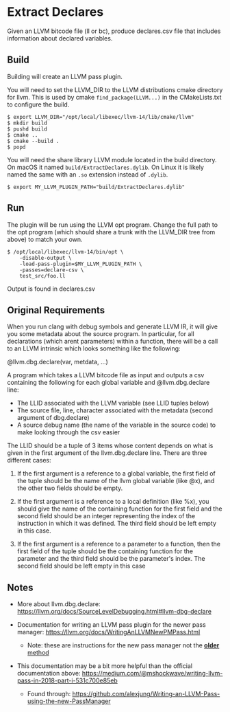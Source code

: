 # Extract Declares

Given an LLVM bitcode file (ll or bc), produce declares.csv file that includes information about declared variables.


## Build

Building will create an LLVM pass plugin.

You will need to set the LLVM_DIR to the LLVM distributions cmake directory for llvm. This is used by cmake `find_package(LLVM...)` in the CMakeLists.txt to configure the build.

```console
$ export LLVM_DIR="/opt/local/libexec/llvm-14/lib/cmake/llvm"
$ mkdir build
$ pushd build
$ cmake ..
$ cmake --build .
$ popd
```

You will need the share library LLVM module located in the build directory. On macOS it named `build/ExtractDeclares.dylib`. On Linux it is likely named the same with an `.so` extension instead of `.dylib`.

```console
$ export MY_LLVM_PLUGIN_PATH="build/ExtractDeclares.dylib"
```


## Run

The plugin will be run using the LLVM opt program. Change the full path to the opt program (which should share a trunk with the LLVM_DIR tree from above) to match your own.

```console
$ /opt/local/libexec/llvm-14/bin/opt \
    -disable-output \
    -load-pass-plugin=$MY_LLVM_PLUGIN_PATH \
    -passes=declare-csv \
    test_src/foo.ll
```

Output is found in declares.csv


## Original Requirements

When you run clang with debug symbols and generate LLVM IR, it will give you some metadata about the source program. In particular, for all declarations (which arent parameters) within a function, there will be a call to an LLVM intrinsic which looks something like the following:

@llvm.dbg.declare(var, metdata, ...)

A program which takes a LLVM bitcode file as input and outputs a csv containing the following for each global variable and @llvm.dbg.declare line: 

- The LLID associated with the LLVM variable (see LLID tuples below)
- The source file, line, character associated with the metadata (second argument of dbg.declare)
- A source debug name (the name of the variable in the source code) to make looking through the csv easier

The LLID should be a tuple of 3 items whose content depends on what is given in the first argument of the llvm.dbg.declare line. There are three different cases:

1. If the first argument is a reference to a global variable, the first field of the tuple should be the name of the llvm global variable (like @x), and the other two fields should be empty. 

2. If the first argument is a reference to a local definition (like %x), you should give the name of the containing function for the first field and the second field should be an integer representing the index of the instruction in which it was defined. The third field should be left empty in this case. 

3. If the first argument is a reference to a parameter to a function, then the first field of the tuple should be the containing function for the parameter and the third field should be the parameter's index. The second field should be left empty in this case


## Notes

- More about llvm.dbg.declare: <https://llvm.org/docs/SourceLevelDebugging.html#llvm-dbg-declare>

- Documentation for writing an LLVM pass plugin for the newer pass manager: <https://llvm.org/docs/WritingAnLLVMNewPMPass.html>

    - Note: these are instructions for the new pass manager not the [**older** method](<https://llvm.org/docs/WritingAnLLVMPass.html>)


- This documentation may be a bit more helpful than the official documentation above: <https://medium.com/@mshockwave/writing-llvm-pass-in-2018-part-i-531c700e85eb>
    - Found through: <https://github.com/alexjung/Writing-an-LLVM-Pass-using-the-new-PassManager>
